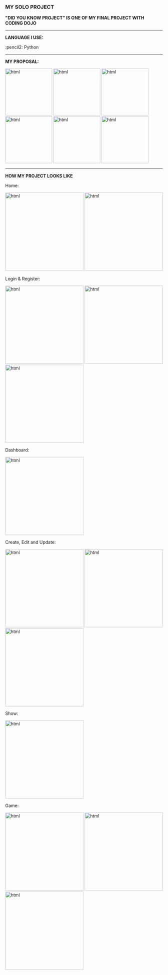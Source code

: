 <div>
  <h3>MY SOLO PROJECT</h3>
  <p><strong>"DID YOU KNOW PROJECT" IS ONE OF MY FINAL PROJECT WITH CODING DOJO</strong></p>

  <hr>

  <div>
    <p><strong>LANGUAGE I USE:</strong></p>
    <p>:pencil2: Python</p>
  </div>

  <hr>

  <div>
    <p><strong>MY PROPOSAL:</strong></p>
    <img src="https://github.com/TanapaPalmer/SOLO-PROJECT/assets/119079803/c585cf5a-c3a8-45e2-a153-d9916a1cb2f2" alt="html" height="150"/>
    <img src="https://github.com/TanapaPalmer/SOLO-PROJECT/assets/119079803/47a2ff7c-b9d4-4f64-a1d7-090791aaff9d" alt="html" height="150"/>
    <img src="https://github.com/TanapaPalmer/SOLO-PROJECT/assets/119079803/53285bc7-bc0c-4280-aa56-b5768c1d04f1" alt="html" height="150"/>
    <img src="https://github.com/TanapaPalmer/SOLO-PROJECT/assets/119079803/e4ba9dde-fbd3-4fa8-a576-65ce491f1627" alt="html" height="150"/>
    <img src="https://github.com/TanapaPalmer/SOLO-PROJECT/assets/119079803/e369a1b1-c486-4648-851f-feb587947ba9" alt="html" height="150"/>
    <img src="https://github.com/TanapaPalmer/SOLO-PROJECT/assets/119079803/844a0d47-6263-4cda-bfb7-32eb6eb80cc9" alt="html" height="150"/>
  </div>

  <hr>

  <div>
  <p><strong>HOW MY PROJECT LOOKS LIKE</strong></p>
    <p>Home:</p>
    <img src="https://github.com/TanapaPalmer/SOLO-PROJECT/assets/119079803/b3dd91f1-ba6d-4594-a55c-3cfe23cb88b8" alt="html" height="250"/>
    <img src="https://github.com/TanapaPalmer/SOLO-PROJECT/assets/119079803/28b33fd6-584b-413a-806b-a7577db05822" alt="html" height="250"/>
    <p>Login & Register:</p>
    <img src="https://github.com/TanapaPalmer/SOLO-PROJECT/assets/119079803/a0fb21e4-7608-40e2-99d9-32a288f88af2" alt="html" height="250"/>
    <img src="https://github.com/TanapaPalmer/SOLO-PROJECT/assets/119079803/f964a83c-08d8-42a3-a3a4-b0afbae1b256" alt="html" height="250"/>
    <img src="https://github.com/TanapaPalmer/SOLO-PROJECT/assets/119079803/f6f68b0d-f0c3-46e6-afba-ab294544c455" alt="html" height="250"/>
    <p>Dashboard:</p>
    <img src="https://github.com/TanapaPalmer/SOLO-PROJECT/assets/119079803/6f344517-fcf9-4550-adb4-dab38d67b5dd" alt="html" height="250"/>
    <p>Create, Edit and Update:</p>
    <img src="https://github.com/TanapaPalmer/SOLO-PROJECT/assets/119079803/f3efc3b7-6f47-4c99-84e0-e9d9c2b48413" alt="html" height="250"/>
    <img src="https://github.com/TanapaPalmer/SOLO-PROJECT/assets/119079803/6bc09299-1758-4f5d-92e4-44a0537fd767" alt="html" height="250"/>
    <img src="https://github.com/TanapaPalmer/SOLO-PROJECT/assets/119079803/772124f6-7314-4556-a452-cd39a45931fb" alt="html" height="250"/>
    <p>Show:</p>
    <img src="https://github.com/TanapaPalmer/SOLO-PROJECT/assets/119079803/90537732-4101-49a1-9eaf-c65e7e87dc36" alt="html" height="250"/>
    <p>Game:</p>
    <img src="https://github.com/TanapaPalmer/SOLO-PROJECT/assets/119079803/f76cd9b2-3804-4d96-a895-19069e682b11" alt="html" height="250"/>
    <img src="https://github.com/TanapaPalmer/SOLO-PROJECT/assets/119079803/df751c23-9501-4e18-8a37-b40bc31f7d34" alt="html" height="250"/>
    <img src="https://github.com/TanapaPalmer/SOLO-PROJECT/assets/119079803/71d943ee-9b10-47cd-b0df-862d155d7e62" alt="html" height="250"/>
  </div>
</div>




